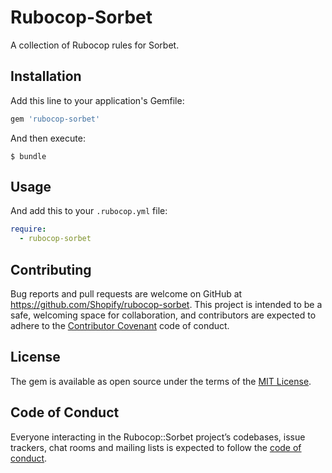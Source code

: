 # Rubocop-Sorbet

A collection of Rubocop rules for Sorbet.

## Installation

Add this line to your application's Gemfile:

```ruby
gem 'rubocop-sorbet'
```

And then execute:

    $ bundle

## Usage

And add this to your `.rubocop.yml` file:

```yaml
require:
  - rubocop-sorbet
```

## Contributing

Bug reports and pull requests are welcome on GitHub at https://github.com/Shopify/rubocop-sorbet. This project is intended to be a safe, welcoming space for collaboration, and contributors are expected to adhere to the [Contributor Covenant](http://contributor-covenant.org) code of conduct.

## License

The gem is available as open source under the terms of the [MIT License](https://github.com/Shopify/rubocop-sorbet/blob/master/LICENSE.txt).

## Code of Conduct

Everyone interacting in the Rubocop::Sorbet project’s codebases, issue trackers, chat rooms and mailing lists is expected to follow the [code of conduct](https://github.com/Shopify/rubocop-sorbet/blob/master/CODE_OF_CONDUCT.md).
